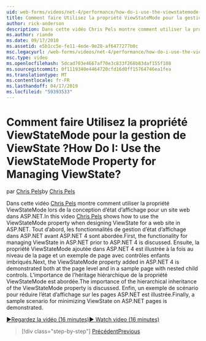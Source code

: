 ```yaml
---
uid: web-forms/videos/net-4/performance/how-do-i-use-the-viewstatemode-property-for-managing-viewstate
title: Comment faire Utilisez la propriété ViewStateMode pour la gestion de ViewState ? | Microsoft Docs
author: rick-anderson
description: Dans cette vidéo Chris Pels montre comment utiliser la propriété ViewStateMode lors de la conception d’état d’affichage pour un site web dans ASP.NET.
ms.author: riande
ms.date: 09/17/2010
ms.assetid: e5b1cc5e-fe11-4ede-9e28-af6477277b0c
msc.legacyurl: /web-forms/videos/net-4/performance/how-do-i-use-the-viewstatemode-property-for-managing-viewstate
msc.type: video
ms.openlocfilehash: 5dcad703e4667af70e3c833f268b83daf155f108
ms.sourcegitcommit: 0f1119340e4464720cfd16d0ff15764746ea1fea
ms.translationtype: MT
ms.contentlocale: fr-FR
ms.lasthandoff: 04/17/2019
ms.locfileid: "59393533"
---
```

# <a name="how-do-i-use-the-viewstatemode-property-for-managing-viewstate"></a><span data-ttu-id="d4c87-104">Comment faire Utilisez la propriété ViewStateMode pour la gestion de ViewState ?</span><span class="sxs-lookup"><span data-stu-id="d4c87-104">How Do I: Use the ViewStateMode Property for Managing ViewState?</span></span>

<span data-ttu-id="d4c87-105">par [Chris Pels](https://twitter.com/chrispels)</span><span class="sxs-lookup"><span data-stu-id="d4c87-105">by [Chris Pels](https://twitter.com/chrispels)</span></span>

<span data-ttu-id="d4c87-106">Dans cette vidéo [Chris Pels](http://www.idevtech.com) montre comment utiliser la propriété ViewStateMode lors de la conception d’état d’affichage pour un site web dans ASP.NET.</span><span class="sxs-lookup"><span data-stu-id="d4c87-106">In this video [Chris Pels](http://www.idevtech.com) shows how to use the ViewStateMode property when designing ViewState for a web site in ASP.NET.</span></span> <span data-ttu-id="d4c87-107">Tout d’abord, les fonctionnalités de gestion d’état d’affichage dans ASP.NET avant ASP.NET 4 sont abordée.</span><span class="sxs-lookup"><span data-stu-id="d4c87-107">First, the functionality for managing ViewState in ASP.NET prior to ASP.NET 4 is discussed.</span></span> <span data-ttu-id="d4c87-108">Ensuite, la propriété ViewStateMode ajoutée dans ASP.NET 4 est illustrée à la fois au niveau de la page et un exemple de page avec contrôles enfants imbriqués.</span><span class="sxs-lookup"><span data-stu-id="d4c87-108">Next, the ViewStateMode property added in ASP.NET 4 is demonstrated both at the page level and in a sample page with nested child controls.</span></span> <span data-ttu-id="d4c87-109">L’importance de l’héritage hiérarchique de la propriété ViewStateMode est abordée.</span><span class="sxs-lookup"><span data-stu-id="d4c87-109">The importance of the hierarchical inheritance of the ViewStateMode property is discussed.</span></span> <span data-ttu-id="d4c87-110">Enfin, un exemple de scénario pour réduire l’état d’affichage sur les pages ASP.NET est illustrée.</span><span class="sxs-lookup"><span data-stu-id="d4c87-110">Finally, a sample scenario for minimizing ViewState on ASP.NET pages is demonstrated.</span></span>

[<span data-ttu-id="d4c87-111">&#9654;Regardez la vidéo (16 minutes)</span><span class="sxs-lookup"><span data-stu-id="d4c87-111">&#9654; Watch video (16 minutes)</span></span>](https://channel9.msdn.com/Blogs/ASP-NET-Site-Videos/how-do-i-use-the-viewstatemode-property-for-managing-viewstate)

> [!div class="step-by-step"]
> [<span data-ttu-id="d4c87-112">Précédent</span><span class="sxs-lookup"><span data-stu-id="d4c87-112">Previous</span></span>](aspnet-4-quick-hit-easy-state-compression.md)
